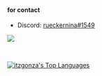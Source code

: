 <h4 align="left">for contact</h4>

 - Discord: [rueckernina#1549](https://discord.com/users/391688185727418382)


![](https://komarev.com/ghpvc/?username=itzgonza)

<br/>

<a href="https://github.com/itzgonza"><img alt="itzgonza's Top Languages" src="https://github-readme-stats.vercel.app/api/top-langs/?username=superblaubeere27&&theme=light&show_icons=true&count_private=true&layout=compact&langs_count=10&a&bg_color=1233214231240,18142214,5b6cb7&title_color=fff&text_color=fff" /></a>
 
<br/>
